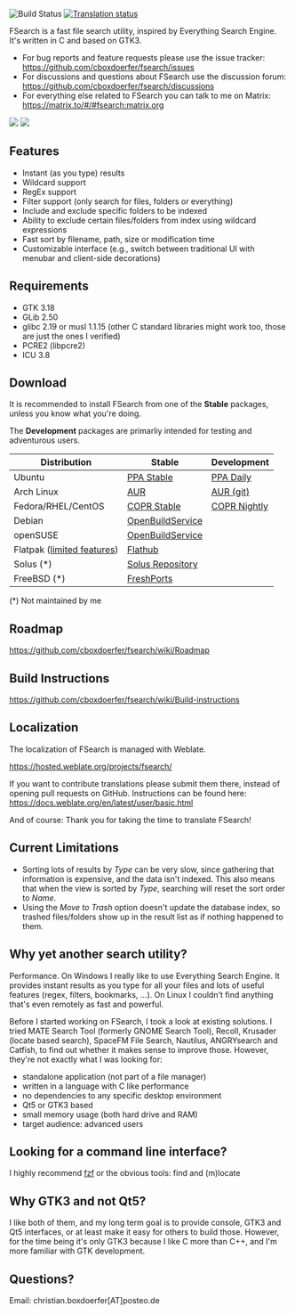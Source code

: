 ![Build Status](https://github.com/cboxdoerfer/fsearch/actions/workflows/build_test.yml/badge.svg)
[![Translation status](https://hosted.weblate.org/widgets/fsearch/-/svg-badge.svg)](https://hosted.weblate.org/engage/fsearch/?utm_source=widget)

FSearch is a fast file search utility, inspired by Everything Search Engine. It's written in C and based on GTK3.

* For bug reports and feature requests please use the issue tracker: <https://github.com/cboxdoerfer/fsearch/issues>
* For discussions and questions about FSearch use the discussion
  forum: <https://github.com/cboxdoerfer/fsearch/discussions>
* For everything else related to FSearch you can talk to me on Matrix: <https://matrix.to/#/#fsearch:matrix.org>

![](https://raw.githubusercontent.com/cboxdoerfer/fsearch/master/data/screenshots/02-main_window_menubar.png)
![](https://raw.githubusercontent.com/cboxdoerfer/fsearch/master/data/screenshots/01-main_window_headerbar.png)

## Features

- Instant (as you type) results
- Wildcard support
- RegEx support
- Filter support (only search for files, folders or everything)
- Include and exclude specific folders to be indexed
- Ability to exclude certain files/folders from index using wildcard expressions
- Fast sort by filename, path, size or modification time
- Customizable interface (e.g., switch between traditional UI with menubar and client-side decorations)

## Requirements

- GTK 3.18
- GLib 2.50
- glibc 2.19 or musl 1.1.15 (other C standard libraries might work too, those are just the ones I verified)
- PCRE2 (libpcre2)
- ICU 3.8

## Download

It is recommended to install FSearch from one of the **Stable** packages, unless you know what you're doing.

The **Development** packages are primarliy intended for testing and adventurous users.


| Distribution                                                                                          | Stable                                                                                                                     | Development                                                                            |
|-------------------------------------------------------------------------------------------------------|----------------------------------------------------------------------------------------------------------------------------|----------------------------------------------------------------------------------------|
| Ubuntu                                                                                                | [PPA Stable](https://launchpad.net/~christian-boxdoerfer/+archive/ubuntu/fsearch-stable)                                   | [PPA Daily](https://launchpad.net/~christian-boxdoerfer/+archive/ubuntu/fsearch-daily) |
| Arch Linux                                                                                            | [AUR](https://aur.archlinux.org/packages/fsearch/)                                                                         | [AUR (git)](https://aur.archlinux.org/packages/fsearch-git/)                           |
| Fedora/RHEL/CentOS                                                                                    | [COPR Stable](https://copr.fedorainfracloud.org/coprs/cboxdoerfer/fsearch/)                                                | [COPR Nightly](https://copr.fedorainfracloud.org/coprs/cboxdoerfer/fsearch_nightly/)   |
| Debian                                                                                                | [OpenBuildService](https://software.opensuse.org//download.html?project=home%3Acboxdoerfer&package=fsearch#manualDebian)   |                                                                                        |
| openSUSE                                                                                              | [OpenBuildService](https://software.opensuse.org//download.html?project=home%3Acboxdoerfer&package=fsearch#manualopenSUSE) |                                                                                        |
| Flatpak ([limited features](https://github.com/cboxdoerfer/fsearch/wiki/Flatpak-version-limitations)) | [Flathub](https://flathub.org/apps/details/io.github.cboxdoerfer.FSearch)                                                  |                                                                                        |
| Solus (*)                                                                                             | [Solus Repository](https://dev.getsol.us/source/fsearch/)                                                                  |                                                                                        |
| FreeBSD (*)                                                                                           | [FreshPorts](https://www.freshports.org/sysutils/fsearch)                                                                  |                                                                                        |

(*) Not maintained by me

## Roadmap

<https://github.com/cboxdoerfer/fsearch/wiki/Roadmap>

## Build Instructions

<https://github.com/cboxdoerfer/fsearch/wiki/Build-instructions>

## Localization

The localization of FSearch is managed with Weblate.

<https://hosted.weblate.org/projects/fsearch/>

If you want to contribute translations please submit them there, instead of opening pull requests on GitHub.
Instructions
can be found here:
<https://docs.weblate.org/en/latest/user/basic.html>

And of course: Thank you for taking the time to translate FSearch!

## Current Limitations

* Sorting lots of results by *Type* can be very slow, since gathering that information is expensive, and the data isn't
  indexed. This also means that when the view is sorted by *Type*, searching will reset the sort order to *Name*.
* Using the *Move to Trash* option doesn't update the database index, so trashed files/folders show up in the result
  list as if nothing happened to them.

## Why yet another search utility?

Performance. On Windows I really like to use Everything Search Engine. It provides instant results as you type for all
your files and lots of useful features (regex, filters, bookmarks, ...). On Linux I couldn't find anything that's even
remotely as fast and powerful.

Before I started working on FSearch, I took a look at existing solutions. I tried MATE Search Tool (formerly GNOME
Search Tool), Recoll, Krusader (locate based search), SpaceFM File Search, Nautilus, ANGRYsearch and Catfish, to find
out whether it makes sense to improve those. However, they're not exactly what I was looking for:

- standalone application (not part of a file manager)
- written in a language with C like performance
- no dependencies to any specific desktop environment
- Qt5 or GTK3 based
- small memory usage (both hard drive and RAM)
- target audience: advanced users

## Looking for a command line interface?

I highly recommend [fzf](https://github.com/junegunn/fzf) or the obvious tools: find and (m)locate

## Why GTK3 and not Qt5?

I like both of them, and my long term goal is to provide console, GTK3 and Qt5 interfaces, or at least make it easy for
others to build those. However, for the time being it's only GTK3 because I like C more than C++, and I'm more familiar
with GTK development.

## Questions?

Email: christian.boxdoerfer[AT]posteo.de
